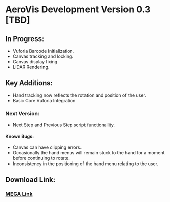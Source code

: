 # AeroVis Development Version 0.3 [TBD]
## In Progress:
- Vuforia Barcode Initialization.
- Canvas tracking and locking.
- Canvas display fixing.
- LiDAR Rendering.
## Key Additions:
- Hand tracking now reflects the rotation and position of the user.
- Basic Core Vuforia Integration
### Next Version:
- Next Step and Previous Step script functionallity.
#### Known Bugs:
- Canvas can have clipping errors..
- Occasionally the hand menus will remain stuck to the hand for a moment before continuing to rotate.
- Inconsistency in the positioning of the hand menu relating to the user.
## Download Link:
### [MEGA Link](https://mega.nz/file/L6xUEZCa#22Yk2sqWqZ2mukmgtmwP7tL2_vObMLguz72B1m8WK7U)